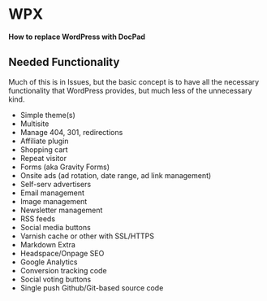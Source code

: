 # WPX

**How to replace WordPress with DocPad**

## Needed Functionality

Much of this is in Issues, but the basic concept is to have all the necessary functionality that WordPress provides, but much less of the unnecessary kind.

- Simple theme(s)
- Multisite
- Manage 404, 301, redirections
- Affiliate plugin
- Shopping cart
- Repeat visitor
- Forms (aka Gravity Forms)
- Onsite ads (ad rotation, date range, ad link management)
- Self-serv advertisers
- Email management
- Image management
- Newsletter management
- RSS feeds
- Social media buttons
- Varnish cache or other with SSL/HTTPS
- Markdown Extra
- Headspace/Onpage SEO
- Google Analytics
- Conversion tracking code
- Social voting buttons
- Single push Github/Git-based source code
